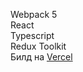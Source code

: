 Webpack 5 <br/>
React <br/>
Typescript <br/>
Redux Toolkit <br/>
Билд на <a href='https://clients-app-etx8-oxd4xsoh6-gobezar.vercel.app'>Vercel</a>
